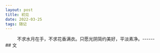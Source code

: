 ```yaml
---
layout: post
title: 初见
date: 2022-03-25
tags: 随记
---
```


<div style="text-align: center;">不求水月在手，不求花香满衣。只愿光阴简约美好，平淡素净。------</div>  
## 文
